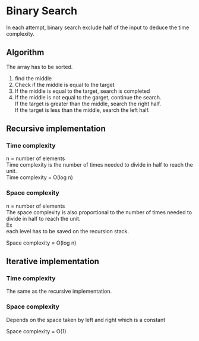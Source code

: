 <h1>Binary Search</h1>

In each attempt, binary search exclude half of the input to deduce the time complexity.

<h2>Algorithm</h2>
The array has to be sorted.<br> 

1. find the middle <br>
2. Check if the middle is equal to the target<br>
3. If the middle is equal to the target, search is completed <br>
4. If the middle is not equal to the garget, continue the search. <br>
If the target is greater than the middle, search the right half.<br> 
If the target is less than the middle, search the left half.<br>

<h2>Recursive implementation</h2>

<h3>Time complexity</h3>
n = number of elements <br>
Time complexity is the number of times needed to divide in half to reach the unit. <br>
Time complexity = O(log n) <br>

<h3>Space complexity</h3>
n = number of elements <br>
The space complexity is also proportional to the number of times needed to divide in half to reach the unit. <br>
Ex <br>
each level has to be saved on the recursion stack.<br>

Space complexity = O(log n) <br>

<h2>Iterative implementation</h2>

<h3>Time complexity</h3>
The same as the recursive implementation.

<h3>Space complexity</h3>
Depends on the space taken by left and right which is a constant<br>

Space complexity = O(1) <br>
